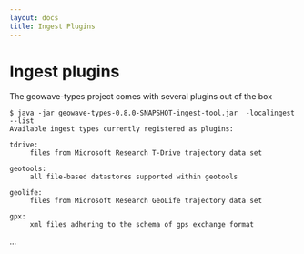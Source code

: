 ```yaml
---
layout: docs
title: Ingest Plugins
---
```


# Ingest plugins

The geowave-types project comes with several plugins out of the box

	$ java -jar geowave-types-0.8.0-SNAPSHOT-ingest-tool.jar  -localingest --list
	Available ingest types currently registered as plugins:
	
	tdrive:
	     files from Microsoft Research T-Drive trajectory data set
	
	geotools:
	     all file-based datastores supported within geotools
	
	geolife:
	     files from Microsoft Research GeoLife trajectory data set

	gpx:
	     xml files adhering to the schema of gps exchange format


...